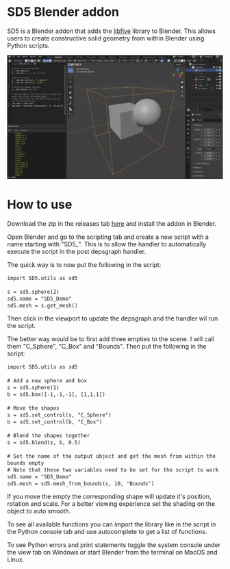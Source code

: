 # SD5 Blender addon
SD5 is a Blender addon that adds the [libfive](https://libfive.com/) library to Blender.
This allows users to create constructive solid geometry from within Blender using Python scripts.

![](images/SD5_Demo.png)

# How to use
Download the zip in the releases tab [here](https://github.com/Snowdaw/SD5/releases/tag/v1.0) and install the addon in Blender.

Open Blender and go to the scripting tab and create a new script with a name starting with "SD5_". This is to allow the handler to automatically execute the script in the post depsgraph handler.

The quick way is to now put the following in the script:
```
import SD5.utils as sd5

s = sd5.sphere(2)
sd5.name = "SD5_Demo"
sd5.mesh = s.get_mesh()
```
Then click in the viewport to update the depsgraph and the handler wil run the script.

The better way would be to first add three empties to the scene.
I will call them "C_Sphere", "C_Box" and "Bounds".
Then put the following in the script:
```
import SD5.utils as sd5

# Add a new sphere and box
s = sd5.sphere(1)
b = sd5.box([-1,-1,-1], [1,1,1])

# Move the shapes
s = sd5.set_control(s, "C_Sphere")
b = sd5.set_control(b, "C_Box")

# Blend the shapes together
s = sd5.blend(s, b, 0.5)

# Set the name of the output object and get the mesh from within the bounds empty
# Note that these two variables need to be set for the script to work
sd5.name = "SD5_Demo"
sd5.mesh = sd5.mesh_from_bounds(s, 10, "Bounds")
```
If you move the empty the corresponding shape will update it's position, rotation and scale. For a better viewing experience set the shading on the object to auto smooth.

To see all available functions you can import the library like in the script in the Python console tab and use autocomplete to get a list of functions.

To see Python errors and print statements toggle the system console under the view tab on Windows or start Blender from the terminal on MacOS and Linux.
